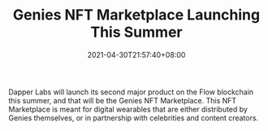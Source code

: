 ﻿---
title: "Genies NFT Marketplace Launching This Summer"
date: 2021-04-30T21:57:40+08:00
lastmod: 2021-04-30T16:45:40+08:00
draft: false
authors: ["Zebadiah"]
description: "Dapper Labs will launch its second major product on the Flow blockchain this summer, and that will be the Genies NFT Marketplace. This NFT Marketplace is meant for digital wearables that are either distributed by Genies themselves, or in partnership with celebrities and content creators."
featuredImage: "genies-nft-marketplace-launching-this-summer.png"
tags: ["Strategy Games","Play to Earn"]
categories: ["news"]
news: ["Strategy Games"]
weight: 
lightgallery: true
pinned: false
recommend: false
recommend1: false
---

Dapper Labs will launch its second major product on the Flow blockchain this summer, and that will be the Genies NFT Marketplace. This NFT Marketplace is meant for digital wearables that are either distributed by Genies themselves, or in partnership with celebrities and content creators.

<!--more-->

